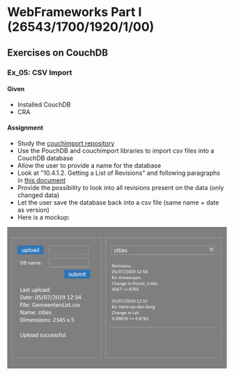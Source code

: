 # WebFrameworks Part I (26543/1700/1920/1/00)

## Exercises on CouchDB

### Ex_05: CSV Import

#### Given

- Installed CouchDB
- CRA

#### Assignment

- Study the [couchimport repository](https://github.com/glynnbird/couchimport)
- Use the PouchDB and couchimport libraries to import csv files into a CouchDB database
- Allow the user to provide a name for the database
- Look at "10.4.1.2. Getting a List of Revisions" and following paragraphs in [this document](https://docs.couchdb.org/en/2.2.0/api/document/common.html)
- Provide the possibility to look into all revisions present on the data (only changed data)
- Let the user save the database back into a csv file (same name + date as version)
- Here is a mockup:

![Mockup](Media/Mockup.png)
